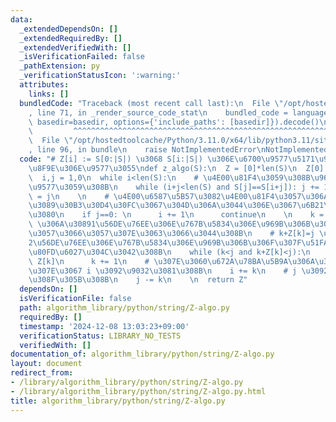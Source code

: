```yaml
---
data:
  _extendedDependsOn: []
  _extendedRequiredBy: []
  _extendedVerifiedWith: []
  _isVerificationFailed: false
  _pathExtension: py
  _verificationStatusIcon: ':warning:'
  attributes:
    links: []
  bundledCode: "Traceback (most recent call last):\n  File \"/opt/hostedtoolcache/Python/3.11.0/x64/lib/python3.11/site-packages/onlinejudge_verify/documentation/build.py\"\
    , line 71, in _render_source_code_stat\n    bundled_code = language.bundle(stat.path,\
    \ basedir=basedir, options={'include_paths': [basedir]}).decode()\n          \
    \         ^^^^^^^^^^^^^^^^^^^^^^^^^^^^^^^^^^^^^^^^^^^^^^^^^^^^^^^^^^^^^^^^^^^^^^^^^^^^^^^^^\n\
    \  File \"/opt/hostedtoolcache/Python/3.11.0/x64/lib/python3.11/site-packages/onlinejudge_verify/languages/python.py\"\
    , line 96, in bundle\n    raise NotImplementedError\nNotImplementedError\n"
  code: "# Z[i] := S[0:|S|) \u3068 S[i:|S|) \u306E\u6700\u9577\u5171\u901A\u63A5\u982D\
    \u8F9E\u306E\u9577\u3055\ndef z_algo(S):\n  Z = [0]*len(S)\n  Z[0] = len(S)\n\
    \  i,j = 1,0\n  while i<len(S):\n    # \u4E00\u81F4\u3059\u308B\u9650\u308A\u5EF6\
    \u9577\u3059\u308B\n    while (i+j<len(S) and S[j]==S[i+j]): j += 1\n    Z[i]\
    \ = j\n    \n    # \u4E00\u6587\u5B57\u3082\u4E00\u81F4\u3057\u306A\u3044\u306A\
    \u3089\u30B3\u30D4\u30FC\u3067\u304D\u306A\u3044\u306E\u3067\u6B21\u306B\u9032\
    \u3080\n    if j==0: \n      i += 1\n      continue\n    \n    k = 1\n    # k+Z[k]>j\
    \ \u306A\u30891\u56DE\u76EE\u306E\u767B\u5834\u306E\u969B\u306B\u306F\u307F\u51FA\
    \u3057\u3066\u3057\u307E\u3063\u3066\u3044\u308B\n    # k+Z[k]=j \u306A\u3089\
    2\u56DE\u76EE\u306E\u767B\u5834\u306E\u969B\u306B\u306F\u307F\u51FA\u3059\u53EF\
    \u80FD\u6027\u304C\u3042\u308B\n    while (k<j and k+Z[k]<j):\n      Z[i+k] =\
    \ Z[k]\n      k += 1\n    # \u307E\u3060\u672A\u78BA\u5B9A\u306A\u3068\u3053\u308D\
    \u307E\u3067 i \u3092\u9032\u3081\u308B\n    i += k\n    # j \u3092 i \u306B\u5408\
    \u308F\u305B\u308B\n    j -= k\n    \n  return Z"
  dependsOn: []
  isVerificationFile: false
  path: algorithm_library/python/string/Z-algo.py
  requiredBy: []
  timestamp: '2024-12-08 13:03:23+09:00'
  verificationStatus: LIBRARY_NO_TESTS
  verifiedWith: []
documentation_of: algorithm_library/python/string/Z-algo.py
layout: document
redirect_from:
- /library/algorithm_library/python/string/Z-algo.py
- /library/algorithm_library/python/string/Z-algo.py.html
title: algorithm_library/python/string/Z-algo.py
---
```

